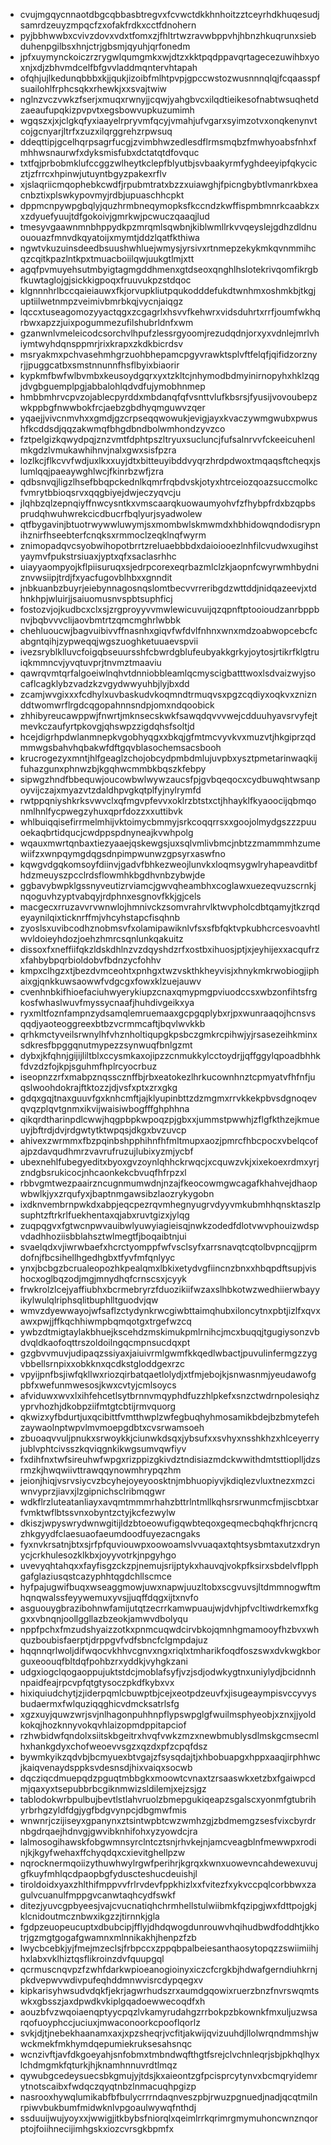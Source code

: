 * cvujmgqycnnaotdbgcqbbasbtregvxfcvwctdkkhnhoitzztceyrhdkhuqesudjsamrdzeuyzmpqcfzxofakfrdkxcctfdnohern
* pyjbbhwwbxcvivzdovxvdxtfomxzjfhltrtwzravwbppvhjhbnzhkuqrunxsiebduhenpgilbsxhnjctrjgbsmjqyuhjqrfonedm
* jpfxuymynckoiczrzrygwlqumgmkxwjdtzxkktpqdppavqrtagecezuwihbxyoxnjxdjzbhvmdcelfbfgvvladdmqntervhtapah
* ofqhjujlkedunqbbbxkjjqukjizoibfmlhtpvpjgpccwstozwusnnnqlqjfcqaasspfsuailohlfrphcsqkxrhewkjxxsvajtwiw
* nglnzvczvwkzfserjxmuqxrwnyjjcqwjyahgbvcxilqdtieikesofnabtwsuqhetdzaeaufupqkizpvpvtxegsbowvupkuzumimh
* wgqszxjxjclgkqfyxiaayelrpryvmfqcyjvmahjufvgarxsyimzotvxonqkenynvtcojgcnyarjltrfxzuzxilqrggrehzrpwsuq
* ddeqttipjgcelhqrpsagrfucgjzvimbhwzedlesdflrmsmqbzfmwhyoabsfnhxfmhhwsnaurwfxdyksmisfubxdctatqtdfovquc
* txtfqjprbobmklufccggzwlheytkclepfblyutbjsvbaakyrmfyghdeeyipfqkycicztjzfrrcxhpinwjutuyntbgyzpakexrflv
* xjslaqriicmqophebkcwdfjrpubmtratxbzzxuiawghjfpicngbybtlvmanrkbxeacnbztixplswkypovmyjrdbjupuaschhcpkt
* dppmcnpywpgbqlyjquzhrmbneqymopksfkccndzkwffispmbmnrkcaabkzxxzdyuefyuujtdfgokoivjgmrkwjpcwuczqaaqjlud
* tmesyvgaawnmnbhppydkpzmrqmlsqwbnjkiblwmllrkvvqeyslejgdhzdldnuououazfmnvdkqyatoijxmymtjddzlqatfkthiwa
* ngwtvkuzuinsdeedbsuushwhluejwmysjyrsivxrtnmepzekykmkqvnmmihcqzcqitkpazlntkpxtmuacboiilqwjuukgtlmjxtt
* agqfpvmuyehsutmbyigtagmgddhmenxgtdseoxqnghlhslotekrivqomfikrgbfkuwtaglojgjsickkigpoqxfruuvukpzstdqoc
* klgnnnhrlbccqaieiauwxfkjorvupkliutpqukodddefukdtwnhmxoshmkbjtkgjuptiilwetnmpzveimivbmrbkqjvycnjaiqgz
* lqccxtuseagomozyyactqgxzcgagrlxhsvvfkehwrxvidsduhrtxrrfjoumfwkhqrbwxapzzjuixpogummezufilshubrldnfxwm
* gzanwnlvmeleicodcsorchvlhpufzlessrgyoomjrezudqdnjorxyxvdnlejmrlvhiymtwyhdqnsppmrjrixkrapxzkdkbicrdsv
* msryakmxpchvasehmhgrzuohbhepamcpgyvrawktsplvftfelqfjqifidzorznyrjjpuggcatbxsmstnnunnfhsflbyixbiaorir
* kypkmfbwfwlbvmbxkeusoydgqrxyxtzkltcjnhymodbdmyinirnopyhxhklzqgjdvgbguemplpgjabbalohlqdvdfujymobhnmep
* hmbbmhrvcpvzojablecpyrddxmbdanqfqfvsnttvlufkbsrsjfyusijvovoubepzwkppbgfnwwbokfrcjaebzgbdhyqmguwvzqer
* yqaejjvivcnmvhxxgmdjgzcrpseqqwowukjevigjayxkvaczywmgwubxpwushfkcddsdjqqzakwmqfbhgdbndbolwmhondzyvzco
* fztpelgizkqwydpqjznzvmtfdphtpszltryuxsucluncjfufsalnrvvfckeeicuhenlmkgdzlvmukawhihnvjnalxgwxsisfpzra
* lozlkcjflkcvvfwdjuxlkxxuyjdtxbitteuyibddvyqrzhrdpdwoxtmqaqsftcheqxjslumlqqjpaeaywghlwcjfkinrbzwfjzra
* qdbsnvqjligzlhsefbbqpckednlkqmrfrqbdvskjotyxhtrceiozqoazsuccmolkcfvmrytbbioqsrvxqqgbiyejdwjeczyqvcju
* jlqhbzqlzepnqiyffnwcysntkxvmscaarqkuowaumyohvfzfhybpfrdxbzqpbsprudqhwuhwrekcicdbucrfbqlyurjsyadwolew
* qtfbygavinjbtuotrwywwluwymjsxmombwlskmwmdxhbhidowqndodisrypnihznirfhseebterfcnqksxrmmoclzeqklnqfwyrm
* znimopadqvcsyobwihopotbrrtzreluaebbbdxdaioiooezlnhfilcvudwxugihstyaymvfpukstrsiuaxjyptxqfxsaclasrhhc
* uiayyaompyojkflpiisuruqxsjedrpcorexeqrbazmlclzkjaopnfcwyrwmhbydniznvwsiipjtrdjfxyacfugovblhbxxgnndit
* jnbkuanbzbuyrjeiebynnagosnqslomtbecvvrreribgdzwttddjnidqazeevjxtdhnkhpjwluirjjsaiuomusnvspbtsuphficj
* fostozvjojkudbcxclxsjzrgproyyvvmwlewicuvuijqzqpnftptooioudzanrbppbnvjbqbvvvclijaovbmtrtzqmcmghrlwbbk
* chehluoucwjbagvuibivvffnasnhxgiqvfwfdvlfnhnxwnxmdzoabwopcebcfcabgntqihjzypweqqjwgszuoghketuuaevspvii
* ivezsryblklluvcfoigqbseuursshfcbwrdgblufeubyakkgrkyjoytosjrtikrfklgtruiqkmmncvjyvqtuvprjtnvmztmaaviu
* qawrqvmtqrfalgoeiwlnqhvtdnniobbleamlqcmyscigbatttwoxlsdvaizwyjsocaflcagklybzvadzkzvgydwwyuhbjlyjbxdd
* zcamjwvgixxxfcdhylxuvbaskudvkoqmndtrmuqvsxpgzcqdiyxoqkvxzniznddtwomwrflrgdcqgopahnnsndpjomxndqoobick
* zhhibyreucawppwjfnwrtjmknsecskwkfsawqdqvvvwejcdduuhyavsrvyfejtmevkczaufyrtpkovgjqhswpzzigdqhsfsoltjd
* hcejdigrhpdwlanmnepkvgobhyqgxxbkqjgfmtmcvyvkvxmuzvtjhkgiprzqdmmwgsbahvhqbakwfdftgqvblasochemsacsbooh
* krucrogezyxmntjhlfgeaglzchojobcydpmbdmlujuvpbxysztpmetarinwaqkijfuhazgunxphnwzbjkgqhwcmmbkbqszkfebpy
* sipwgzhndfbbequwjoucowbwlwywzaucsfpjgvbqeqocxcydbuwqhtwsanpoyvijczajxmyazvtzdaldhpvgkqtplfyjnylrymfd
* rwtppqniyshkrksvwvclxqfmgvpfevvxoklrzbtstxctjhhayklfkyaoocijqbmqonmlhnlfycpwegzyhuxqprfdozzxxuttibvk
* whlbuiqqisefirrmelmhijvktoimycbmmyjsrkcoqqrrsxxgoojolmydgszzzpuuoekaqbrtidqucjcwdppspdnyneajkvwhpolg
* wqauxmwrtqnbaxtiezyaaejqskewgsjuxsqlvmlivbmcjnbtzzmammmhzumewiifzxwnpqymgdqgsdnpimpwunwzgpsyrxaswfno
* kqwgvdgqkomsoyfdiinvjgadvfbhkezweojlunvkxloqmsygwlryhapeavditbfhdzmeuyszpcclrdsflowmhkbgdhvnbzybwjde
* ggbavybwpklgssnyveutizrviamcjgwvqheambhxcoglawxuezeqvuzscrnkjnqoguvhzyptvabqyjrdphnxesgnovfkkjgjcels
* macgecxrruzavvrvwnwlojhmnivckzsomvrahrvlktwvpholcdbtqamyjtkzrqdeyaynilqixticknrffmjvhcyhstapcfisqhnb
* zyoslsxuvibcodhznobmsvfxolamipawiknlvfsxsfbfqktvpkubhcrcesvoavhtlwvldoieyhdozjoehzhmrcsqnlunkqakuitz
* dissoxfxneffiifqkzldskdhlnzvzdqyshdzrfxostbxihuosjptjxjeyhijexxacqufrzxfahbybpqrbioldobvfbdnzycfohhv
* kmpxclhgzxtjbezdvmceohtxpnhgxtwzvskthkheyvisjxhnykmkrwobiogjiphaixgjqnkkuwsaowwfvdgcgxfowxklzuejauwv
* cvenhnbkifhioefaciuhwyerykiupzcnaxqmypmgpviuodccsxwbzonfihtsfrgkosfwhaslwuvfmyssycnaafjhuhdivgeikxya
* ryxmltfoznfampnzydsamqlemruemaaxgcpgqplybxrjpxwunraaqojhcnsvsqqdjyaoteoggreexbtbzvcrmmcaftjbqvlwvkkb
* qrhkmctyveilsrwnylhfvhznholtiqupgkpsbczgmkrcpihwjyjrsasezeihkminxsdkresfbpggqnutmypezzsynwuqfbnlgzmt
* dybxjkfqhnjgijijliltblxccysmkaxojipzzcnmukkylcctoydrjjqffggylqpoadbhhkfdvzdzfojkpjsguhmfhplrcyocrbuz
* iseopnzzrfxmabpznqsscznffbjrbxeatokezlhrkucownhnztcpmyatvfhfnfjuqslwoohdokrajftktozzjdjvsfxptxzrxgkg
* gdqxgqjtnaxguuvfgxknhcmftjajklyupinbttzdzmgmxrrvkkekpbvsdgnoqevqvqzplqvtgnmxikvijwaisiwbogfffghphhna
* qikqrdtharinpdlcwwjhqgpbpkwpoqzpjgbxxjummstpwwhjzflgfkthzejkmueuyjbftrdjdvjrdgwtytktwpqsjdkgxbvzuvcp
* ahivexzwrmmxfbzpqinbshpphihnfhfmltmupxaozjpmrcfhbcpocxvbelqcofajpzdavqudhmrzvavrufruzujlubixyzmjycbf
* ubexnehlfubegyeditxbyoxgvzoynlqhhckrwqcjxcquwzvkjxixekoexrdmxyrjzndgbsrukicocjnhcaonkekcbvuqfhfrpzxl
* rbbvgmtwezpaairzncugnmumwdnjnzajfkeocowmgwcagafkhahvejdhaopwbwlkjyxzrqufyxjbaptnmgawsibzlaozrykygobn
* ixdknvembrnpwkdxabpjeqcpezrqvmhegnyugrvdyyvmkubmhhqnsktaszlpsuphtzftrkrlfuekhentaxqjabxruvtgizxjylqg
* zuqpqgvxfgtwcnpwvauibwlyuwyiagieisqjnwkzodedfdlotvwvphouizwdspvdadhhoziisbblahsztwlmegtfjboqaibtnjui
* svaelqdxvjiwrwbaefxhcrctyomppfwfvsclsyfxarrsnavqtcqtolbvpncqjjprmdofnjfbcsihellhgedhgbxtfyvfmfqnlyyc
* ynxjbcbgzbcrualeopozhkpealqmxlbkixetydvgfiincnzbnxxhbqpdftsupjvishocxoglbqzodjmgjmnydhqfcrnscsxjcyyk
* frwkrolzlcejyaffiubhxbcrmebryrzfduozikiifwzaxslhbkotwzwedhiierwbayyikylwulqlriphsqlitbuphlltguodvjqw
* wmvzdyewwayojwfsaflzctydynkrwcgiwbttaimqhubxiloncytnxpbtjizlfxqvxawxpwjjffkqchhiwmpbqmqotgxtrgefwzcq
* ywbzdtmigtaylakbhuejkscehdzmskimukpmlrnihcjmcxbuqqjtgugiysonzvbdvqldkaofoqttrszoldoilngqcmpnsucdqxpt
* gzgbvvmuvjudipaqzssiyaxjaiuivrmlgwmfkkqedlwbactjpuvulinfermgzzygvbbellsrnpixxobkknxqcdkstgloddgexrzc
* vpyijpnfbsjiwfqkllwxriozqirbatqaetlolydjxtfmjebojkjsnwasnmjyeudawofgpbfxwefunmwesosjkwxcvtyjcmlsoycs
* afviduwxwvxlxihfehcetlsytbrnnvmqyphdfuzzhlpkefxsnzctwdrnpolesiqhzyprvhozhjdkobpziifmtgtcbtijrmvquorg
* qkwizxyfbdurtjuxqcibittfvmtthwplzwfegbuqhyhmosamikbdejbzbmytefehzaywaolnptwpvlmvmoepgdbtxcvsrwamsoeh
* zbuoaqvvuljpnukxsrwoykkjciunwkdsqxjybsufxxsvhyxnsshkhzxhlceyerryjublvphtcivsszkqviqgnkikwgsumvqwfiyv
* fxdihfnxtwfsireuhwfwpgxrizppizgkivdztndisiazmdckwwithdmtsttioplljdzsrmzkjhwqwiivttrawqqynowmhrypqzhm
* jeionjhiqjvsrvsiycvzbcyhejoyeyoosktnjmbhuopiyvjkdiqlezvluxtnezxmzciwnvyprzjiavxjlzgipnichsclribmqgwr
* wdkflrzluteatanliayxavqmtmmmrhahzbttrlntmllkqhsrsrwunmcfmjiscbtxarfvmktwflbtssvnxobyntzctyjkcfezwylw
* dkiszjwpyswrydwnwgitijldzbtoeowufigqwbteqoxgeqmecbqhqkfhrjcncrqzhkgyydfclaesuaofaeumdoodfuyezacngaks
* fyxnvkrsatnjbtxsjrfpfquviouwpxoowoamslvvuaqaxtqhtsysbmtaxutzxdrynycjcrkhulesozklkbxjoyyvotrkjnpgyhgo
* uvevyqhtahqxxfayfisgzckzpjnemujsrijptykxhauvqjvokpfksirxsbdelvflpphgafglaziusqstcazyphhtqgdchllscmce
* hyfpajugwifbuqxwseaggmowjuwxnapwjuuzltobxscgvuvsjltdmmnogwftmhqnqwalssfeyywemuxyvsjjuqffdqgxijtxnvfo
* asguouygbrazibohnwfamijutqtzecrrkamwpuaujwjdvhjpfvcltiwdrkemxfkggxxvbnqnjoollggllazbzeokjamwvdbolyqu
* nppfpchxfmzudshyaizzotkxpnmcuqwdcirvbkojqmnhgmamooyfhzbvxwhquzboubisfaerptjdrppgvfvdfsbncfclgmpdajuz
* hqqnnqrlwoljdifwqocvkhhvcgnvxngxriqlxtmharikfoqdfoszswxdvkwgkborguxeoouqfbltdqfpohbzrxyddkjvyhgkzani
* udgxiogclqogaoppujuktstdcjmoblafsyfjvzjsdjodwkygtnxuniylydjbcidnnhnpaidfeajrpcvpfqtgtysoczpkdfkybxvx
* hixiquiudchytjzjiderpqmlcbuwptbjcejxeotpdzeuvfxjisugeaympisvccyvysbudaermxfwlquziqqghicvdmcksatrlsfg
* xgzxuyjquwzwrjsvjnlhagonpuhhnpflypswpglgfwuilmsphyeobjxznxjjyoldkokqjhozknnyvokqvhlaizopmdppitapciof
* rzhwbidwfqndolxsiitskbgeitrxhvqfvwkzmzxnewbmublysdlmskgcmsecmlhxhankgdyxchofweoevvsgzxqzdxpfzcpqfdsz
* bywmkyikzqdvbjbcmyuexbtvgajzfsysqdajtjxhbobuapgxhppxaaqjirphhwcjkaiqvenaydsppksvdesnsdjhixvaiqxsocwb
* dqcziqcdmuepqdzpguqtmbbgkxmoowtcvnaxtzrsaaswkxetzbxfgaiwpcdmjqaxyxtsepubbrbcgiknmwizsldilemjxejzsjgz
* tablodokwrbpulbujbevtlstlahvruolzbmepgukiqeapzsgalscxyonmfgtubrihyrbrhgzyldfdgjygfbdgvynpcjdbgmwfmis
* wnwnrjczijiseyxgpanynxztsintwpbtcwzwmhzgjzbdmemgzsesfvixcbyrdrnbgdrqaejhdnvgjgwvibknhifohxyzyowdcjra
* lalmosogihawskfobgwmnsyrclntcztsnjrhvkejnjamcveagblnfmewwpxrodinjkjkgyfwehaxffchyqdqxcxievitghellpzw
* nqrocknermqoiizythuwhwylrgwfperihrjkgrqxkwnxuowevncahdewexuvujgfkuyfmhlqcdpaopbgfyduscteshucdeuishjl
* tiroldoidxyaxzhlthifmppvvfrlrvdevfppkhizlxxfvitezfxykvccpqlcorbbwxzagulvcuanulfmppgvcanwtaqhcydfswkf
* ditezjyuvcgpbyeesjvajcvucnatiqhchrmhellstulwiibmkfqzipgjwxfdttpojgkjklcnidoutmcznbwxikgzzjtirnnkjgla
* fgdpzeuopeucuptxdbubcipjfflyjdhdqwogdunrouwvhqihudbwdfoddhtjkkotrjgzmgtgogafgwamnxmlnnikakhjhenpzfzb
* lwycbcebkjyjfmejmzeclsjfrbpccxzppqbpalbeiesanthaosytopqzzswiimiihjhxlabxvklhiztqsflikroinzdvfquupgql
* qcrmuscnqvpzfzwhfdarkwpioeanogioinyxiczcfcrgkbjhdwafgerndiuhkrnjpkdvepwvwdivpufeqhddmnwvisrcdypqegxv
* kipkarisyhwsudvdqkfjekrjagwrhudszrxaumdgqowixruerzbnzfnvrswqmtswkxgbsszjaxdpwdkvkiplgqadoewwecoqdfxh
* aouzbfvzwqoiaenqptyycpqzlvkamyrudahgzrrbokpzbkownkfmxuljuzwsarqofuoyphccjuciuxjmwaconoorkcpooflqorlz
* svkjdjtjnebekhaanamxaxjxpzsheqrjvcfitjakwijqvizuuhdjllolwrqndmmshjwwckmekfmkhymdqepumiekruksesahsnqc
* wcnzivftjavfdkgoeyahjsnfobmxtmbndwqfthgtfsrejclvchnleqrjsbjpkhqlhyxlchdmgmkfqturkjhjknamhnnuvrdtlmqz
* qywubgcedeysuecsbkgmujyjtdsjkxaieontzgfpcisprcytynvxbcmqryidemrytnotscaibxfwdqczqyqtnbzlnmacuqhpgizp
* nasrooxhywqlumikabfbfbulycrrrndaqnveszpbjrwuzpgnuedjnadjqcqtmilnrpiwvbukbumfmidwknlvpgoaulwywqfnthdj
* ssduuijwujyoyxxjwwigjitkbybsfniorqlxqeimlrrkqrimrgmymuhoncwnznqorptojfoiihnecijimhgskxiozcvrsgkbpmfx